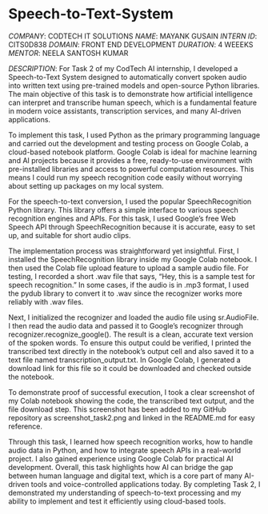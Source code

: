 # Speech-to-Text-System
*COMPANY*: CODTECH IT SOLUTIONS
*NAME*: MAYANK GUSAIN
*INTERN ID*: CITS0D838
*DOMAIN*: FRONT END DEVELOPMENT
*DURATION*: 4 WEEEKS
*MENTOR*: NEELA SANTOSH KUMAR

*DESCRIPTION*: For Task 2 of my CodTech AI internship, I developed a Speech-to-Text System designed to automatically convert spoken audio into written text using pre-trained models and open-source Python libraries. The main objective of this task is to demonstrate how artificial intelligence can interpret and transcribe human speech, which is a fundamental feature in modern voice assistants, transcription services, and many AI-driven applications.

To implement this task, I used Python as the primary programming language and carried out the development and testing process on Google Colab, a cloud-based notebook platform. Google Colab is ideal for machine learning and AI projects because it provides a free, ready-to-use environment with pre-installed libraries and access to powerful computation resources. This means I could run my speech recognition code easily without worrying about setting up packages on my local system.

For the speech-to-text conversion, I used the popular SpeechRecognition Python library. This library offers a simple interface to various speech recognition engines and APIs. For this task, I used Google’s free Web Speech API through SpeechRecognition because it is accurate, easy to set up, and suitable for short audio clips.

The implementation process was straightforward yet insightful. First, I installed the SpeechRecognition library inside my Google Colab notebook. I then used the Colab file upload feature to upload a sample audio file. For testing, I recorded a short .wav file that says, “Hey, this is a sample test for speech recognition.” In some cases, if the audio is in .mp3 format, I used the pydub library to convert it to .wav since the recognizer works more reliably with .wav files.

Next, I initialized the recognizer and loaded the audio file using sr.AudioFile. I then read the audio data and passed it to Google’s recognizer through recognizer.recognize_google(). The result is a clean, accurate text version of the spoken words. To ensure this output could be verified, I printed the transcribed text directly in the notebook’s output cell and also saved it to a text file named transcription_output.txt. In Google Colab, I generated a download link for this file so it could be downloaded and checked outside the notebook.

To demonstrate proof of successful execution, I took a clear screenshot of my Colab notebook showing the code, the transcribed text output, and the file download step. This screenshot has been added to my GitHub repository as screenshot_task2.png and linked in the README.md for easy reference.

Through this task, I learned how speech recognition works, how to handle audio data in Python, and how to integrate speech APIs in a real-world project. I also gained experience using Google Colab for practical AI development. Overall, this task highlights how AI can bridge the gap between human language and digital text, which is a core part of many AI-driven tools and voice-controlled applications today. By completing Task 2, I demonstrated my understanding of speech-to-text processing and my ability to implement and test it efficiently using cloud-based tools.

